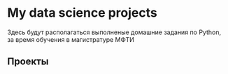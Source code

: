 # My data science projects

Здесь будут располагаться выполненые домашние задания по Python, за время обучения в магистратуре МФТИ

## Проекты